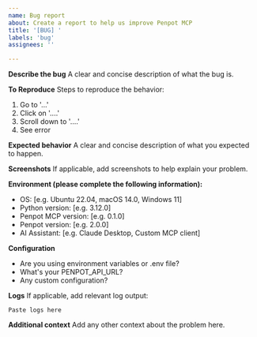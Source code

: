 ```yaml
---
name: Bug report
about: Create a report to help us improve Penpot MCP
title: '[BUG] '
labels: 'bug'
assignees: ''

---
```


**Describe the bug**
A clear and concise description of what the bug is.

**To Reproduce**
Steps to reproduce the behavior:
1. Go to '...'
2. Click on '....'
3. Scroll down to '....'
4. See error

**Expected behavior**
A clear and concise description of what you expected to happen.

**Screenshots**
If applicable, add screenshots to help explain your problem.

**Environment (please complete the following information):**
 - OS: [e.g. Ubuntu 22.04, macOS 14.0, Windows 11]
 - Python version: [e.g. 3.12.0]
 - Penpot MCP version: [e.g. 0.1.0]
 - Penpot version: [e.g. 2.0.0]
 - AI Assistant: [e.g. Claude Desktop, Custom MCP client]

**Configuration**
- Are you using environment variables or .env file?
- What's your PENPOT_API_URL?
- Any custom configuration?

**Logs**
If applicable, add relevant log output:
```
Paste logs here
```

**Additional context**
Add any other context about the problem here.
